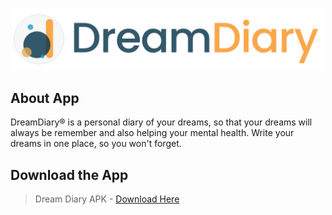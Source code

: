 <p align="center">
  <img width= '500' src=".github/dreamdiary-bg.png">
</p>

## About App

DreamDiary® is a personal diary of your dreams, so that your dreams will always be remember
and also helping your mental health. Write your dreams in one place, so you won't forget.

## Download the App

> Dream Diary APK - [Download Here](https://bit.ly/dreamdiaryapp)
